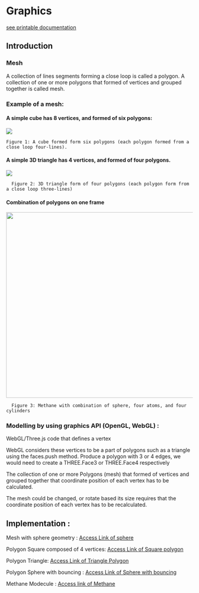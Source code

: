 # Graphics
[see printable documentation](https://nglthu.github.io/Graphics/)
## Introduction
###	Mesh

A collection of lines segments forming a close loop is called a polygon. 
A collection of one or more polygons that formed of vertices and grouped together is called mesh.

### Example of a mesh:

#### A simple cube has 8 vertices, and formed of six polygons:

<img src="https://nglthu.github.io/Graphics/img/cube.png">
 
    Figure 1: A cube formed form six polygons (each polygon formed from a close loop four-lines).

#### A simple 3D triangle has 4 vertices, and formed of four polygons. 

<img src="https://nglthu.github.io/Graphics/img/mesh.png">
 
      Figure 2: 3D triangle form of four polygons (each polygon form from a close loop three-lines)

#### Combination of polygons on one frame

<img src="https://nglthu.github.io/Graphics/img/methane.gif" width="650" height="500" />
 
      Figure 3: Methane with combination of sphere, four atoms, and four cylinders

###	Modelling by using graphics API (OpenGL, WebGL) :

WebGL/Three.js code that defines a vertex

WebGL considers these vertices to be a part of polygons such as a triangle using the faces.push method.  Produce a polygon with 3 or 4 edges, we would need to create a THREE.Face3 or THREE.Face4 respectively

The collection of one or more Polygons (mesh) that formed of vertices and grouped together that coordinate position of each vertex has to be calculated.

The mesh could be changed, or rotate based its size requires that the coordinate position of each vertex has to be recalculated.


## Implementation :

Mesh with sphere geometry : [Access Link of sphere](https://nglthu.github.io/Graphics/html/three_js.html)

Polygon Square composed of 4 vertices: [Access Link of Square polygon](https://nglthu.github.io/Graphics/html/meshOf4Polygon.html)

Polygon Triangle: [Access Link of Triangle Polygon](https://nglthu.github.io/Graphics/html/meshOf3Polygon.html)


Polygon Sphere with bouncing : [Access Link of Sphere with bouncing](https://nglthu.github.io/Graphics/html/sphere.html)

Methane Modecule : [Access link of Methane](https://nglthu.github.io/Graphics/html/methane_modecule.html)
